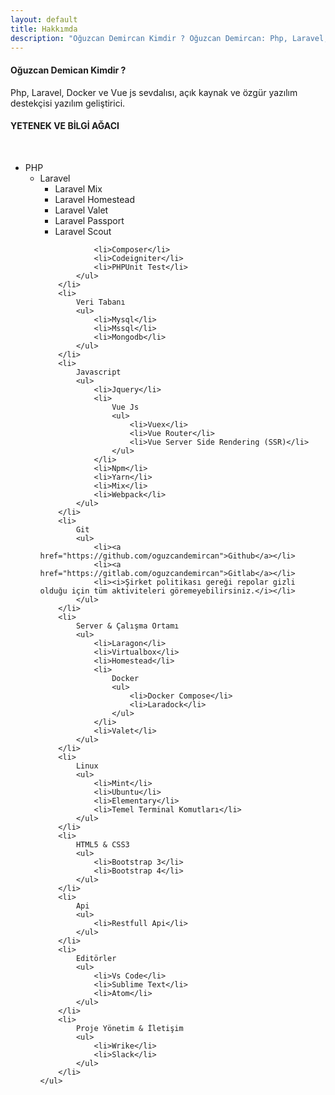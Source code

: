 ```yaml
---
layout: default
title: Hakkımda
description: "Oğuzcan Demircan Kimdir ? Oğuzcan Demircan: Php, Laravel, Docker ve Vue js sevdalısı, açık kaynak ve özgür yazılım destekçisi yazılım geliştirici."
---
```


<h4> Oğuzcan Demican Kimdir ?</h4>
<p>Php, Laravel, Docker ve Vue js sevdalısı, açık kaynak ve özgür yazılım destekçisi yazılım geliştirici.</p>

<h4>
    YETENEK VE BİLGİ AĞACI
</h4>
<br>
<div class="ability">
    <ul>
        <li>
            PHP
            <ul>
                <li>
                    Laravel
                    <ul>
                        <li>Laravel Mix</li>
                        <li>Laravel Homestead</li>
                        <li>Laravel Valet</li>
                        <li>Laravel Passport</li>
                        <li>Laravel Scout</li>
                    </ul>
                </li>
                
                <li>Composer</li>
                <li>Codeigniter</li>
                <li>PHPUnit Test</li>
            </ul>
        </li>
        <li>
            Veri Tabanı
            <ul>
                <li>Mysql</li>
                <li>Mssql</li>
                <li>Mongodb</li>
            </ul>
        </li>
        <li>
            Javascript
            <ul>
                <li>Jquery</li>
                <li>
                    Vue Js
                    <ul>
                        <li>Vuex</li>
                        <li>Vue Router</li>
                        <li>Vue Server Side Rendering (SSR)</li>
                    </ul>
                </li>
                <li>Npm</li>
                <li>Yarn</li>
                <li>Mix</li>
                <li>Webpack</li>
            </ul>
        </li>
        <li>
            Git
            <ul>
                <li><a href="https://github.com/oguzcandemircan">Github</a></li>
                <li><a href="https://gitlab.com/oguzcandemircan">Gitlab</a></li>
                <li><i>Şirket politikası gereği repolar gizli olduğu için tüm aktiviteleri göremeyebilirsiniz.</i></li>
            </ul>
        </li>
        <li>
            Server & Çalışma Ortamı
            <ul>
                <li>Laragon</li>
                <li>Virtualbox</li>
                <li>Homestead</li>
                <li>
                    Docker
                    <ul>
                        <li>Docker Compose</li>
                        <li>Laradock</li>
                    </ul>
                </li>
                <li>Valet</li>
            </ul>
        </li>
        <li>
            Linux
            <ul>
                <li>Mint</li>
                <li>Ubuntu</li>
                <li>Elementary</li>
                <li>Temel Terminal Komutları</li>
            </ul>
        </li>
        <li>
            HTML5 & CSS3
            <ul>
                <li>Bootstrap 3</li>
                <li>Bootstrap 4</li>
            </ul>
        </li>
        <li>
            Api
            <ul>
                <li>Restfull Api</li>
            </ul>
        </li>
        <li>
            Editörler
            <ul>
                <li>Vs Code</li>
                <li>Sublime Text</li>
                <li>Atom</li>
            </ul>
        </li>
        <li>
            Proje Yönetim & İletişim
            <ul>
                <li>Wrike</li>
                <li>Slack</li>
            </ul>
        </li>
    </ul>
</div>